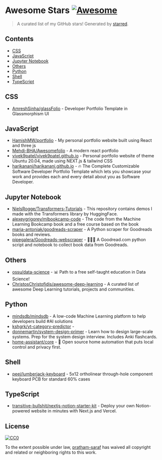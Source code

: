 <!--lint disable awesome-contributing awesome-license awesome-list-item match-punctuation no-repeat-punctuation no-undefined-references awesome-spell-check-->
# Awesome Stars [![Awesome](https://awesome.re/badge.svg)](https://github.com/sindresorhus/awesome)

> A curated list of my GitHub stars! Generated by [starred](https://github.com/maguowei/starred).

## Contents

- [CSS](#css)
- [JavaScript](#javascript)
- [Jupyter Notebook](#jupyter-notebook)
- [Others](#others)
- [Python](#python)
- [Shell](#shell)
- [TypeScript](#typescript)

## CSS 

- [AmreshSinha/glassFolio](https://github.com/AmreshSinha/glassFolio) - Developer Portfolio Template in Glassmorphism UI

## JavaScript 

- [HamishMW/portfolio](https://github.com/HamishMW/portfolio) - My personal portfolio website built using React and three js
- [Mehdi-BHA/Awesomefolio](https://github.com/Mehdi-BHA/Awesomefolio) - A modern react portfolio
- [vivek9patel/vivek9patel.github.io](https://github.com/vivek9patel/vivek9patel.github.io) - Personal portfolio website of theme Ubuntu 20.04, made using NEXT.js & tailwind CSS
- [harikanani/harikanani.github.io](https://github.com/harikanani/harikanani.github.io) - 🔥 The Complete Customizable Software Developer Portfolio Template which lets you showcase your work and provides each and every detail about you as Software Developer.

## Jupyter Notebook 

- [NielsRogge/Transformers-Tutorials](https://github.com/NielsRogge/Transformers-Tutorials) - This repository contains demos I made with the Transformers library by HuggingFace.
- [alexeygrigorev/mlbookcamp-code](https://github.com/alexeygrigorev/mlbookcamp-code) - The code from the Machine Learning Bookcamp book and a free course based on the book
- [maria-antoniak/goodreads-scraper](https://github.com/maria-antoniak/goodreads-scraper) - A Python scraper for Goodreads books and reviews.
- [pipegalera/Goodreads-webscraper](https://github.com/pipegalera/Goodreads-webscraper) - 📗📕📘 A Goodread.com python script and notebook to collect book data from Goodreads.

## Others 

- [ossu/data-science](https://github.com/ossu/data-science) - :bar_chart: Path to a free self-taught education in Data Science!
- [ChristosChristofidis/awesome-deep-learning](https://github.com/ChristosChristofidis/awesome-deep-learning) - A curated list of awesome Deep Learning tutorials, projects and communities.

## Python 

- [mindsdb/mindsdb](https://github.com/mindsdb/mindsdb) - A low-code Machine Learning platform to help developers build #AI solutions
- [kshgrk/yt-category-predictor](https://github.com/kshgrk/yt-category-predictor) - 
- [donnemartin/system-design-primer](https://github.com/donnemartin/system-design-primer) - Learn how to design large-scale systems. Prep for the system design interview.  Includes Anki flashcards.
- [home-assistant/core](https://github.com/home-assistant/core) - :house_with_garden: Open source home automation that puts local control and privacy first.

## Shell 

- [peej/lumberjack-keyboard](https://github.com/peej/lumberjack-keyboard) - 5x12 ortholinear through-hole component keyboard PCB for standard 60% cases

## TypeScript 

- [transitive-bullshit/nextjs-notion-starter-kit](https://github.com/transitive-bullshit/nextjs-notion-starter-kit) - Deploy your own Notion-powered website in minutes with Next.js and Vercel.


## License

[![CC0](http://mirrors.creativecommons.org/presskit/buttons/88x31/svg/cc-zero.svg)](https://creativecommons.org/publicdomain/zero/1.0/)

To the extent possible under law, [pratham-saraf](https://github.com/pratham-saraf) has waived all copyright and related or neighboring rights to this work.

